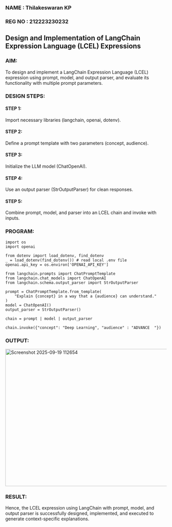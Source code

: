 ### NAME : Thilakeswaran KP
### REG NO : 212223230232
## Design and Implementation of LangChain Expression Language (LCEL) Expressions

### AIM:
To design and implement a LangChain Expression Language (LCEL) expression using prompt, model, and output parser, and evaluate its functionality with multiple prompt parameters.

### DESIGN STEPS:

#### STEP 1:
Import necessary libraries (langchain, openai, dotenv).
#### STEP 2:
Define a prompt template with two parameters (concept, audience).
#### STEP 3:
Initialize the LLM model (ChatOpenAI).
#### STEP 4:
Use an output parser (StrOutputParser) for clean responses.
#### STEP 5:
Combine prompt, model, and parser into an LCEL chain and invoke with inputs.

### PROGRAM:
```
import os
import openai

from dotenv import load_dotenv, find_dotenv
_ = load_dotenv(find_dotenv()) # read local .env file
openai.api_key = os.environ['OPENAI_API_KEY']

from langchain.prompts import ChatPromptTemplate
from langchain.chat_models import ChatOpenAI
from langchain.schema.output_parser import StrOutputParser

prompt = ChatPromptTemplate.from_template(
    "Explain {concept} in a way that a {audience} can understand."
)
model = ChatOpenAI()
output_parser = StrOutputParser()

chain = prompt | model | output_parser

chain.invoke({"concept": "Deep Learning", "audience" : "ADVANCE  "})
```

### OUTPUT:
<img width="1595" height="427" alt="Screenshot 2025-09-19 112654" src="https://github.com/user-attachments/assets/8c0e1fac-79a9-4918-ba4e-381a3301889b" />

### RESULT:
Hence, the LCEL expression using LangChain with prompt, model, and output parser is successfully designed, implemented, and executed to generate context-specific explanations.

